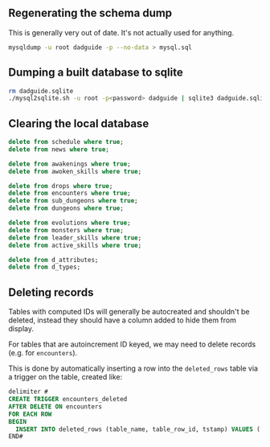 ## Regenerating the schema dump

This is generally very out of date. It's not actually used for anything.

```bash
mysqldump -u root dadguide -p --no-data > mysql.sql
```

## Dumping a built database to sqlite

```bash
rm dadguide.sqlite
./mysql2sqlite.sh -u root -p<password> dadguide | sqlite3 dadguide.sqlite
```

## Clearing the local database

```sql
delete from schedule where true;
delete from news where true;

delete from awakenings where true;
delete from awoken_skills where true;

delete from drops where true;
delete from encounters where true;
delete from sub_dungeons where true;
delete from dungeons where true;

delete from evolutions where true;
delete from monsters where true;
delete from leader_skills where true;
delete from active_skills where true;

delete from d_attributes;
delete from d_types;
```

## Deleting records

Tables with computed IDs will generally be autocreated and shouldn't be deleted,
instead they should have a column added to hide them from display.

For tables that are autoincrement ID keyed, we may need to delete records (e.g.
for `encounters`).

This is done by automatically inserting a row into the `deleted_rows` table via
a trigger on the table, created like:

```sql
delimiter #
CREATE TRIGGER encounters_deleted
AFTER DELETE ON encounters
FOR EACH ROW
BEGIN
  INSERT INTO deleted_rows (table_name, table_row_id, tstamp) VALUES ('encounters', OLD.encounter_id, UNIX_TIMESTAMP());
END#
```
